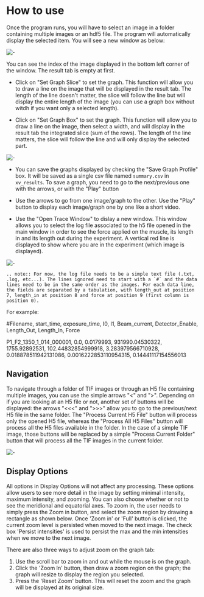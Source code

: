 # How to use

Once the program runs, you will have to select an image in a folder containing multiple images or an hdf5 file. The program will automatically display the selected item. You will see a new window as below:

![-](../../images/XV/xv_image.png)

You can see the index of the image displayed in the bottom left corner of the window. The result tab is empty at first.

* Click on "Set Graph Slice" to set the graph. This function will allow you to draw a line on the image that will be displayed in the result tab. The length of the line doesn't matter, the slice will follow the line but will display the entire length of the image (you can use a graph box without witdh if you want only a selected length).

* Click on "Set Graph Box" to set the graph. This function will allow you to draw a line on the image, then select a width, and will display in the result tab the integrated slice (sum of the rows). The length of the line matters, the slice will follow the line and will only display the selected part.

![-](../../images/XV/xv_graph.png)

* You can save the graphs displayed by checking the "Save Graph Profile" box. It will be saved as a single csv file named `summary.csv` in `xv_results`. To save a graph, you need to go to the next/previous one with the arrows, or with the "Play" button

* Use the arrows to go from one image/graph to the other. Use the "Play" button to display each image/graph one by one like a short video.

* Use the "Open Trace Window" to dislay a new window. This window allows you to select the log file associated to the h5 file opened in the main window in order to see the force applied on the muscle, its length in and its length out during the experiment. A vertical red line is displayed to show where you are in the experiment (which image is displayed).

![-](../../images/XV/xv_logtrace.png)

```eval_rst
.. note:: For now, the log file needs to be a simple text file (.txt, .log, etc...). The lines ignored need to start with a `#` and the data lines need to be in the same order as the images. For each data line, the fields are separated by a tabulation, with length_out at position 7, length_in at position 8 and force at position 9 (first column is position 0).
```
For example:

\#Filename, start_time, exposure_time, I0, I1, Beam_current, Detector_Enable, Length_Out, Length_In, Force

P1_F2_1350_1_014_000001, 0.0, 0.0179993, 931990.04530322, 1755.92892531, 102.44832854999918, 3.283979566710928, 0.018878511942131086, 0.0016222853110954315, 0.14441117154556013

## Navigation

To navigate through a folder of TIF images or through an H5 file containing multiple images, you can use the simple arrows "<" and ">". 
Depending on if you are looking at an H5 file or not, another set of buttons will be displayed: the arrows "<<<" and ">>>" allow you to go to the previous/next H5 file in the same folder. The "Process Current H5 File" button will process only the opened H5 file, whereas the "Process All H5 Files" button will process all the H5 files available in the folder.
In the case of a simple TIF image, those buttons will be replaced by a simple "Process Current Folder" button that will process all the TIF images in the current folder.

![-](../../images/XV/navigation_xv.png)

## Display Options

All options in Display Options will not affect any processing. These options allow users to see more detail in the image by setting minimal intensity, maximum intensity, and zooming. You can also choose whether or not to see the meridional and equatorial axes. To zoom in, the user needs to simply press the Zoom in button, and select the zoom region by drawing a rectangle as shown below. Once 'Zoom in' or 'Full' button is clicked, the current zoom level is persisted when moved to the next image. The check box 'Persist intensities' is used to persist the max and the min intensities when we move to the next image.

There are also three ways to adjust zoom on the graph tab:
1. Use the scroll bar to zoom in and out while the mouse is on the graph.
2. Click the 'Zoom In' button, then draw a zoom region on the graph; the graph will resize to display the region you selected.
3. Press the 'Reset Zoom' button.  This will reset the zoom and the graph will be displayed at its original size.